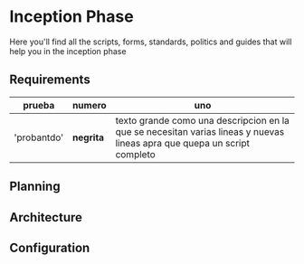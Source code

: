 # Inception Phase
Here you'll find all the scripts, forms, standards, politics and guides that will help you in the inception phase

## Requirements
|prueba|numero|uno|
|------|------|---|
|'probantdo'|**negrita**|texto grande como una descripcion en la que se necesitan varias lineas y nuevas lineas apra que quepa un script completo|
## Planning

## Architecture

## Configuration

